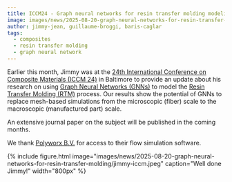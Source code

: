 ```yaml
---
title: ICCM24 - Graph neural networks for resin transfer molding modeling
image: images/news/2025-08-20-graph-neural-networks-for-resin-transfer-molding/jimmy-iccm.jpeg
author: jimmy-jean, guillaume-broggi, baris-caglar
tags:
  - composites
  - resin transfer molding
  - graph neural network
---
```


<!-- excerpt start -->
Earlier this month, Jimmy was at the [24th International Conference on Composite Materials (ICCM 24)](https://iccm24.com/) in Baltimore to provide an update about his research on using [Graph Neural Networks (GNNs)](https://distill.pub/2021/gnn-intro/) to model the [Resin Transfer Molding (RTM)](https://en.wikipedia.org/wiki/Resin_transfer_moulding) process. Our results show the potential of GNNs to replace mesh-based simulations from the microscopic (fiber) scale to the macroscopic (manufactured part) scale.
<!-- excerpt end -->

An extensive journal paper on the subject will be published in the coming months.

We thank [Polyworx B.V.](https://www.polyworx.com/) for access to their flow simulation software.

{%
  include figure.html
  image="images/news/2025-08-20-graph-neural-networks-for-resin-transfer-molding/jimmy-iccm.jpeg"
  caption="Well done Jimmy!"
  width="800px"
%}

